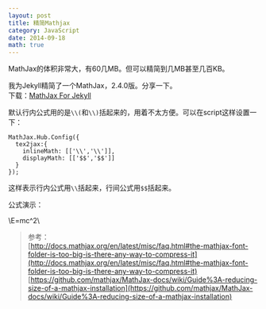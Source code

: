 ```yaml
---
layout: post
title: 精简Mathjax
category: JavaScript
date: 2014-09-18
math: true
---
```


MathJax的体积非常大，有60几MB。但可以精简到几MB甚至几百KB。  

我为Jekyll精简了一个MathJax，2.4.0版。分享一下。  
下载：[MathJax For Jekyll](/blog/2014/09/18/Mathjax-2.4.0-For-Jekyll.zip)

默认行内公式用的是`\\(`和`\\)`括起来的，用着不太方便。可以在script这样设置一下：

	MathJax.Hub.Config({
	  tex2jax:{
	    inlineMath: [['\\','\\']],
	    displayMath: [['$$','$$']]
	  }
	});

这样表示行内公式用`\\`括起来，行间公式用`$$`括起来。

<!-- more -->

公式演示：

\\E=mc^2\\

> 参考：  
> [http://docs.mathjax.org/en/latest/misc/faq.html#the-mathjax-font-folder-is-too-big-is-there-any-way-to-compress-it](http://docs.mathjax.org/en/latest/misc/faq.html#the-mathjax-font-folder-is-too-big-is-there-any-way-to-compress-it)  
> [https://github.com/mathjax/MathJax-docs/wiki/Guide%3A-reducing-size-of-a-mathjax-installation](https://github.com/mathjax/MathJax-docs/wiki/Guide%3A-reducing-size-of-a-mathjax-installation)
